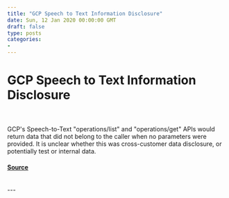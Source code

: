 ```yaml
---
title: "GCP Speech to Text Information Disclosure"
date: Sun, 12 Jan 2020 00:00:00 GMT
draft: false
type: posts
categories: 
- 
---
```

# GCP Speech to Text Information Disclosure

<br/>

<br/>
GCP's Speech-to-Text "operations/list" and "operations/get" APIs would return data that did not belong to the caller when no parameters were provided. It is unclear whether this was cross-customer data disclosure, or potentially test or internal data.

#### [Source](https://www.cloudvulndb.org/gcp-speech-to-text-info-disclosure)

<br/>
---
